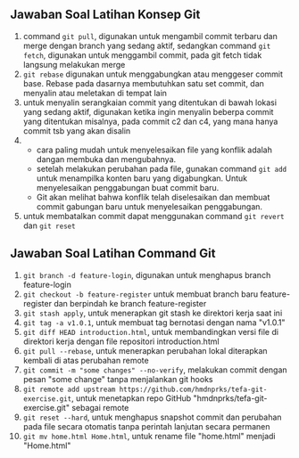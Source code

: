 ## Jawaban Soal Latihan Konsep Git

 1. command `git pull`, digunakan untuk mengambil commit terbaru dan merge dengan branch yang sedang aktif, sedangkan command `git fetch`, digunakan untuk menggambil commit, pada git fetch tidak langsung melakukan merge
 2. `git rebase` digunakan untuk menggabungkan atau menggeser commit base. Rebase pada dasarnya membutuhkan satu set commit, dan menyalin atau meletakan di tempat lain
 3. untuk menyalin serangkaian commit yang ditentukan di bawah lokasi yang sedang aktif, digunakan ketika ingin menyalin beberpa commit yang ditentukan misalnya, pada commit c2 dan c4, yang mana hanya commit tsb yang akan disalin
 4. - cara paling mudah untuk menyelesaikan file yang konflik adalah dangan membuka dan mengubahnya.
	 - setelah melakukan perubahan pada file, gunakan command `git add` untuk menampilka konten baru yang digabungkan. Untuk menyelesaikan penggabungan buat commit baru.
	 -  Git akan melihat bahwa konflik telah diselesaikan dan membuat commit gabungan baru untuk menyelesaikan penggabungan.
 5. untuk membatalkan commit dapat menggunakan command `git revert` dan `git reset`

## Jawaban Soal Latihan Command Git

 1. `git branch -d feature-login`, digunakan untuk menghapus branch feature-login
 2. `git checkout -b feature-register` untuk membuat branch baru feature-register dan berpindah ke branch feature-register
 3. `git stash apply`, untuk menerapkan git stash ke direktori kerja saat ini
 4. `git tag -a v1.0.1`, untuk membuat tag bernotasi dengan nama "v1.0.1"
 5. `git diff HEAD introduction.html`, untuk membandingkan versi file di direktori kerja dengan file repositori introduction.html
 6. `git pull --rebase`, untuk menerapkan perubahan lokal diterapkan kembali di atas perubahan remote
 7. `git commit -m "some changes" --no-verify`, melakukan commit dengan pesan "some change" tanpa menjalankan git hooks
 8. `git remote add upstream https://github.com/hmdnprks/tefa-git-exercise.git`, untuk menetapkan repo GitHub "hmdnprks/tefa-git-exercise.git" sebagai remote
 9. `git reset --hard`, untuk menghapus snapshot commit dan perubahan pada file secara otomatis tanpa perintah lanjutan secara permanen
 10. `git mv home.html Home.html`, untuk rename file "home.html" menjadi "Home.html"

 

